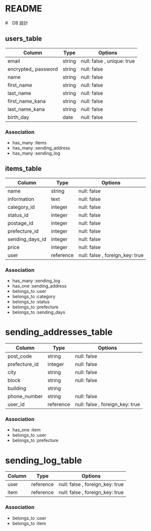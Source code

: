 # README

#　DB 設計

## users_table

| Column              | Type    | Options                    |
| ------------------- | ------- | -------------------------- |
| email               | string  | null: false , unique: true |
| encrypted_ password | string  | null: false                |
| name                | string  | null: false                |
| first_name          | string  | null: false                |
| last_name           | string  | null: false                |
| first_name_kana     | string  | null: false                |
| last_name_kana      | string  | null: false                |
| birth_day           | date    | null: false                |


### Association
* has_many :items
* has_many :sending_address
* has_many :sending_log

## items_table

| Column              | Type      | Options                         |
| ------------------- | --------- | ------------------------------- |
| name                | string    | null: false                     |
| information         | text      | null: false                     |
| category_id         | integer   | null: false                     |
| status_id           | integer   | null: false                     |
| postage_id          | integer   | null: false                     |
| prefecture_id       | integer   | null: false                     |
| sending_days_id     | integer   | null: false                     |
| price               | integer   | null: false                     |
| user                | reference | null: false , foreign_key: true |

### Association
- has_many :sending_log
- has_one :sending_address
- belongs_to :user
- belongs_to :category
- belongs_to :status
- belongs_to :prefecture
- belongs_to :sending_days


# sending_addresses_table
| Column              | Type      | Options                         |
| ------------------- | --------- | ------------------------------- |
| post_code           | string    | null: false                     |
| prefecture_id       | integer   | null: false                     |
| city                | string    | null: false                     |
| block               | string    | null: false                     |
| building            | string    |                                 |
| phone_number        | string    | null: false                     |
| user_id             | reference | null: false , foreign_key: true |

### Association
- has_one :item
- belongs_to :user
- belongs_to :prefecture

# sending_log_table

| Column              | Type      | Options                         |
| ------------------- | --------- | ------------------------------- |
| user                | reference | null: false , foreign_key: true |
| item                | reference | null: false , foreign_key: true |

### Association
- belongs_to :user
- belongs_to :item
